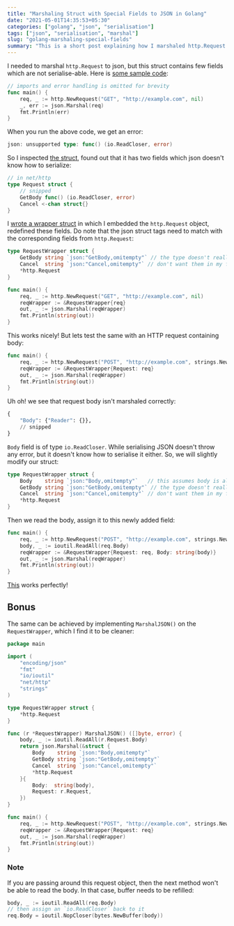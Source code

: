 ```yaml
---
title: "Marshaling Struct with Special Fields to JSON in Golang"
date: "2021-05-01T14:35:53+05:30"
categories: ["golang", "json", "serialisation"]
tags: ["json", "serialisation", "marshal"]
slug: "golang-marshaling-special-fields"
summary: "This is a short post explaining how I marshaled http.Request into json"
---
```


I needed to marshal `http.Request` to json, but this struct contains few fields which are not serialise-able. Here is [some sample code](https://play.golang.org/p/CTIQXEUnxfn):

```go 
// imports and error handling is omitted for brevity
func main() {
    req, _ := http.NewRequest("GET", "http://example.com", nil)
    _, err := json.Marshal(req)
    fmt.Println(err)
}
```

When you run the above code, we get an error:

```go
json: unsupported type: func() (io.ReadCloser, error)
```

So I inspected [the struct](https://golang.org/pkg/net/http/#Request), found out that it has two fields which json doesn't know how to serialize:

```go
// in net/http
type Request struct {
    // snipped
    GetBody func() (io.ReadCloser, error)
    Cancel <-chan struct{}
}
```

I [wrote a wrapper struct](https://play.golang.org/p/84b1fFkUzLM) in which I embedded the `http.Request` object, redefined these fields. Do note that the json struct tags need to match with the corresponding fields from `http.Request`:

```go
type RequestWrapper struct {
    GetBody string `json:"GetBody,omitempty"` // the type doesn't really matter, since I
    Cancel  string `json:"Cancel,omitempty"` // don't want them in my final json output
    *http.Request
}

func main() {
    req, _ := http.NewRequest("GET", "http://example.com", nil)
    reqWrapper := &RequestWrapper{req}
    out, _ := json.Marshal(reqWrapper)
    fmt.Println(string(out))
}
```

This works nicely! But lets test the same with an HTTP request containing body:

```go
func main() {
    req, _ := http.NewRequest("POST", "http://example.com", strings.NewReader("Hello, World!"))
    reqWrapper := &RequestWrapper{Request: req}
    out, _ := json.Marshal(reqWrapper)
    fmt.Println(string(out))
}
```

Uh oh! we see that request body isn't marshaled correctly:

```python
{
    "Body": {"Reader": {}},
    // snipped
}
```

`Body` field is of type `io.ReadCloser`. While serialising JSON doesn't throw any error, but it doesn't know how to serialise it either. So, we will slightly modify our struct:


```go
type RequestWrapper struct {
    Body    string `json:"Body,omitempty"`   // this assumes body is always string
    GetBody string `json:"GetBody,omitempty"` // the type doesn't really matter, since I
    Cancel  string `json:"Cancel,omitempty"` // don't want them in my final json output
    *http.Request
}
```

Then we read the body, assign it to this newly added field:

```go
func main() {
    req, _ := http.NewRequest("POST", "http://example.com", strings.NewReader("Hello, World!"))
    body, _ := ioutil.ReadAll(req.Body)
    reqWrapper := &RequestWrapper{Request: req, Body: string(body)}
    out, _ := json.Marshal(reqWrapper)
    fmt.Println(string(out))
}
```

[This](https://play.golang.org/p/lq9touQZq_F) works perfectly!

## Bonus

The same can be achieved by implementing `MarshalJSON()` on the `RequestWrapper`, which I find it to be cleaner:

```go
package main

import (
    "encoding/json"
    "fmt"
    "io/ioutil"
    "net/http"
    "strings"
)

type RequestWrapper struct {
    *http.Request
}

func (r *RequestWrapper) MarshalJSON() ([]byte, error) {
    body, _ := ioutil.ReadAll(r.Request.Body)
    return json.Marshal(&struct {
        Body    string `json:"Body,omitempty"`
        GetBody string `json:"GetBody,omitempty"`
        Cancel  string `json:"Cancel,omitempty"`
        *http.Request
    }{
        Body:  string(body),
        Request: r.Request,
    })
}

func main() {
    req, _ := http.NewRequest("POST", "http://example.com", strings.NewReader("Hello, World!"))
    reqWrapper := &RequestWrapper{Request: req}
    out, _ := json.Marshal(reqWrapper)
    fmt.Println(string(out))
}
```

### Note

If you are passing around this request object, then the next method won't be able to read the body. In that case, buffer needs to be refilled:

```go
body, _ := ioutil.ReadAll(req.Body)
// then assign an `io.ReadCloser` back to it
req.Body = ioutil.NopCloser(bytes.NewBuffer(body))
```
